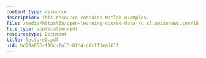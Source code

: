 ```yaml
---
content_type: resource
description: This resource contains Matlab examples.
file: /media/https%3A/open-learning-course-data-rc.s3.amazonaws.com/18-443-statistics-for-applications-fall-2006/bd79a856f16cfa336fd4c0cf13ea2611_lecture2.pdf
file_type: application/pdf
resourcetype: Document
title: lecture2.pdf
uid: bd79a856-f16c-fa33-6fd4-c0cf13ea2611
---
```

